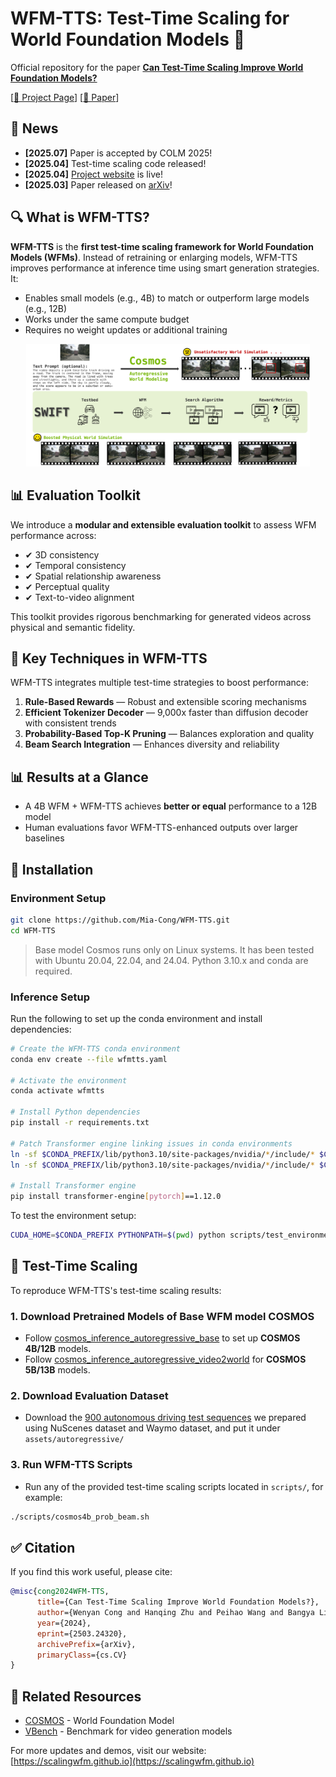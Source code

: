 # WFM-TTS: Test-Time Scaling for World Foundation Models 🚀

Official repository for the paper [**Can Test-Time Scaling Improve World Foundation Models?**](https://arxiv.org/abs/2503.24320)

[[🔖 Project Page](https://scalingwfm.github.io/)] [[📄 Paper](https://arxiv.org/abs/2503.24320)]

## 🚀 News
- **[2025.07]** Paper is accepted by COLM 2025!
- **[2025.04]** Test-time scaling code released!
- **[2025.04]** [Project website](https://scalingwfm.github.io) is live! 
- **[2025.03]** Paper released on [arXiv](https://arxiv.org/abs/2503.24320)!


## 🔍 What is WFM-TTS?
**WFM-TTS** is the **first test-time scaling framework for World Foundation Models (WFMs)**. Instead of retraining or enlarging models, WFM-TTS improves performance at inference time using smart generation strategies. It:

- Enables small models (e.g., 4B) to match or outperform large models (e.g., 12B)
- Works under the same compute budget
- Requires no weight updates or additional training

<p align="center">
    <img src="figs/framework.png" width="90%"> <br>
</p>

## 📊 Evaluation Toolkit
We introduce a **modular and extensible evaluation toolkit** to assess WFM performance across:
- ✔ 3D consistency
- ✔ Temporal consistency
- ✔ Spatial relationship awareness
- ✔ Perceptual quality
- ✔ Text-to-video alignment

This toolkit provides rigorous benchmarking for generated videos across physical and semantic fidelity.

## 🔧 Key Techniques in WFM-TTS
WFM-TTS integrates multiple test-time strategies to boost performance:

1. **Rule-Based Rewards** — Robust and extensible scoring mechanisms
2. **Efficient Tokenizer Decoder** — 9,000x faster than diffusion decoder with consistent trends
3. **Probability-Based Top-K Pruning** — Balances exploration and quality
4. **Beam Search Integration** — Enhances diversity and reliability

## 📊 Results at a Glance
- A 4B WFM + WFM-TTS achieves **better or equal** performance to a 12B model
- Human evaluations favor WFM-TTS-enhanced outputs over larger baselines


## 🚧 Installation

### Environment Setup
```bash
git clone https://github.com/Mia-Cong/WFM-TTS.git
cd WFM-TTS
```
> Base model Cosmos runs only on Linux systems. It has been tested with Ubuntu 20.04, 22.04, and 24.04. Python 3.10.x and conda are required.

### Inference Setup
Run the following to set up the conda environment and install dependencies:
```bash
# Create the WFM-TTS conda environment
conda env create --file wfmtts.yaml

# Activate the environment
conda activate wfmtts

# Install Python dependencies
pip install -r requirements.txt

# Patch Transformer engine linking issues in conda environments
ln -sf $CONDA_PREFIX/lib/python3.10/site-packages/nvidia/*/include/* $CONDA_PREFIX/include/
ln -sf $CONDA_PREFIX/lib/python3.10/site-packages/nvidia/*/include/* $CONDA_PREFIX/include/python3.10

# Install Transformer engine
pip install transformer-engine[pytorch]==1.12.0
```
To test the environment setup:
```bash
CUDA_HOME=$CONDA_PREFIX PYTHONPATH=$(pwd) python scripts/test_environment.py
```

## 🧪 Test-Time Scaling
To reproduce WFM-TTS's test-time scaling results:

### 1. Download Pretrained Models of Base WFM model COSMOS
- Follow [cosmos_inference_autoregressive_base](https://github.com/nvidia-cosmos/cosmos-predict1/blob/main/examples/inference_autoregressive_base.md) to set up **COSMOS 4B/12B** models.
- Follow [cosmos_inference_autoregressive_video2world](https://github.com/nvidia-cosmos/cosmos-predict1/blob/main/examples/inference_autoregressive_video2world.md) for **COSMOS 5B/13B** models.

### 2. Download Evaluation Dataset
- Download the [900 autonomous driving test sequences]() we prepared using NuScenes dataset and Waymo dataset, and put it under `assets/autoregressive/`

### 3. Run WFM-TTS Scripts
- Run any of the provided test-time scaling scripts located in `scripts/`, for example:
```bash
./scripts/cosmos4b_prob_beam.sh
```

## ✅ Citation
If you find this work useful, please cite:
```bibtex
@misc{cong2024WFM-TTS,
      title={Can Test-Time Scaling Improve World Foundation Models?},
      author={Wenyan Cong and Hanqing Zhu and Peihao Wang and Bangya Liu and Dejia Xu and Kevin Wang and David Z. Pan and Yan Wang and Zhiwen Fan and Zhangyang Wang},
      year={2024},
      eprint={2503.24320},
      archivePrefix={arXiv},
      primaryClass={cs.CV}
}
```

## 🔗 Related Resources
- [COSMOS](https://github.com/nvidia-cosmos/cosmos-predict1) - World Foundation Model
- [VBench](https://github.com/VBench/VBench) - Benchmark for video generation models


For more updates and demos, visit our website: [https://scalingwfm.github.io](https://scalingwfm.github.io)
